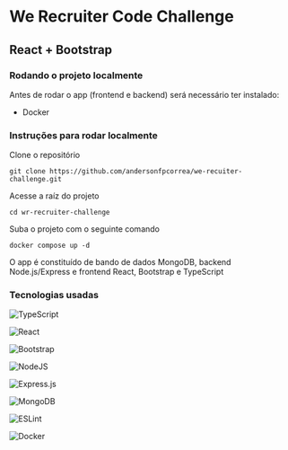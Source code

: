# We Recruiter Code Challenge

## React + Bootstrap

### Rodando o projeto localmente

Antes de rodar o app (frontend e backend) será necessário ter instalado:

- Docker

### Instruções para rodar localmente

Clone o repositório

```
git clone https://github.com/andersonfpcorrea/we-recuiter-challenge.git
```

Acesse a raíz do projeto

```
cd wr-recruiter-challenge
```

Suba o projeto com o seguinte comando

```
docker compose up -d
```

O app é constituído de bando de dados MongoDB, backend Node.js/Express e frontend React, Bootstrap e TypeScript

### Tecnologias usadas

![TypeScript](https://img.shields.io/badge/typescript-%23007ACC.svg?style=for-the-badge&logo=typescript&logoColor=white)

![React](https://img.shields.io/badge/react-%2320232a.svg?style=for-the-badge&logo=react&logoColor=%2361DAFB)

![Bootstrap](https://img.shields.io/badge/bootstrap-%23563D7C.svg?style=for-the-badge&logo=bootstrap&logoColor=white)

![NodeJS](https://img.shields.io/badge/node.js-6DA55F?style=for-the-badge&logo=node.js&logoColor=white)

![Express.js](https://img.shields.io/badge/express.js-%23404d59.svg?style=for-the-badge&logo=express&logoColor=%2361DAFB)

![MongoDB](https://img.shields.io/badge/MongoDB-%234ea94b.svg?style=for-the-badge&logo=mongodb&logoColor=white)

![ESLint](https://img.shields.io/badge/ESLint-4B3263?style=for-the-badge&logo=eslint&logoColor=white)

![Docker](https://img.shields.io/badge/docker-%230db7ed.svg?style=for-the-badge&logo=docker&logoColor=white)
